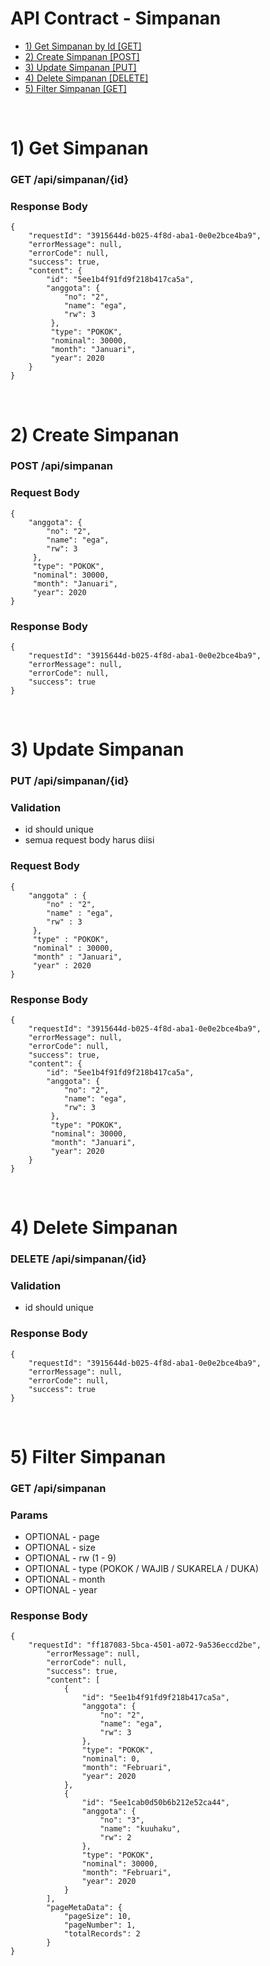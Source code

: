 # API Contract - Simpanan
- [1) Get Simpanan by Id [GET]](#getById)
- [2) Create Simpanan [POST]](#create)
- [3) Update Simpanan [PUT]](#udpate)
- [4) Delete Simpanan [DELETE]](#delete)
- [5) Filter Simpanan [GET]](#filter)

<br>

# 1) Get Simpanan<a name="getById"></a>
### GET /api/simpanan/{id}

### Response Body

	{
		"requestId": "3915644d-b025-4f8d-aba1-0e0e2bce4ba9",
		"errorMessage": null,
		"errorCode": null,
		"success": true,
		"content": {
		    "id": "5ee1b4f91fd9f218b417ca5a",
		    "anggota": {
		        "no": "2",
		        "name": "ega",
		        "rw": 3
		     },
		     "type": "POKOK",
		     "nominal": 30000,
		     "month": "Januari",
		     "year": 2020
		}
	}

<br>

# 2) Create Simpanan<a name="create"></a>
### POST /api/simpanan

### Request Body

	{
		"anggota": {
		    "no": "2",
		    "name": "ega",
		    "rw": 3
		 },
		 "type": "POKOK",
		 "nominal": 30000,
		 "month": "Januari",
		 "year": 2020
	}

### Response Body

	{
		"requestId": "3915644d-b025-4f8d-aba1-0e0e2bce4ba9",
		"errorMessage": null,
		"errorCode": null,
		"success": true
	}

<br>

# 3) Update Simpanan<a name="update"></a>
### PUT /api/simpanan/{id}

### Validation
- id should unique
- semua request body harus diisi

### Request Body

	{
		"anggota" : {
		    "no" : "2",
		    "name" : "ega",
		    "rw" : 3
		 },
		 "type" : "POKOK",
		 "nominal" : 30000,
		 "month" : "Januari",
		 "year" : 2020
	}

### Response Body

	{
        "requestId": "3915644d-b025-4f8d-aba1-0e0e2bce4ba9",
        "errorMessage": null,
        "errorCode": null,
        "success": true,
        "content": {
            "id": "5ee1b4f91fd9f218b417ca5a",
            "anggota": {
                "no": "2",
                "name": "ega",
                "rw": 3
             },
             "type": "POKOK",
             "nominal": 30000,
             "month": "Januari",
             "year": 2020
        }
    }

<br>

# 4) Delete Simpanan<a name="delete"></a>
### DELETE /api/simpanan/{id}

### Validation
- id should unique

### Response Body

	{
		"requestId": "3915644d-b025-4f8d-aba1-0e0e2bce4ba9",
		"errorMessage": null,
		"errorCode": null,
		"success": true
	}

<br>

# 5) Filter Simpanan <a name="filter"></a>
### GET /api/simpanan

### Params
- OPTIONAL - page
- OPTIONAL - size
- OPTIONAL - rw (1 - 9)
- OPTIONAL - type (POKOK / WAJIB / SUKARELA / DUKA)
- OPTIONAL - month
- OPTIONAL - year

### Response Body
	
	{
		"requestId": "ff187083-5bca-4501-a072-9a536eccd2be",
            "errorMessage": null,
            "errorCode": null,
            "success": true,
            "content": [
                {
                    "id": "5ee1b4f91fd9f218b417ca5a",
                    "anggota": {
                        "no": "2",
                        "name": "ega",
                        "rw": 3
                    },
                    "type": "POKOK",
                    "nominal": 0,
                    "month": "Februari",
                    "year": 2020
                },
                {
                    "id": "5ee1cab0d50b6b212e52ca44",
                    "anggota": {
                        "no": "3",
                        "name": "kuuhaku",
                        "rw": 2
                    },
                    "type": "POKOK",
                    "nominal": 30000,
                    "month": "Februari",
                    "year": 2020
                }
            ],
            "pageMetaData": {
                "pageSize": 10,
                "pageNumber": 1,
                "totalRecords": 2
            }
	}

<br>
